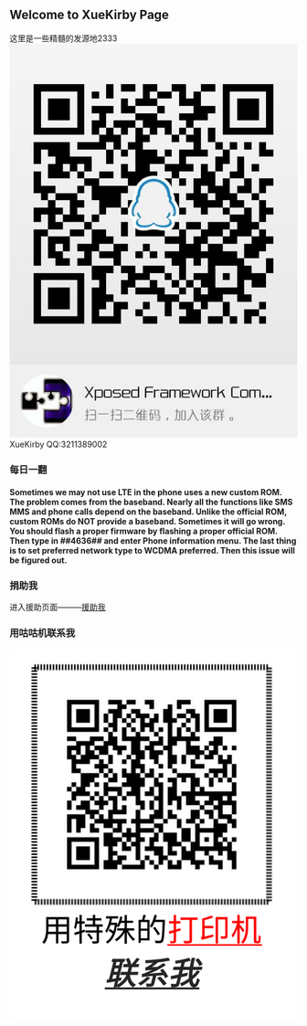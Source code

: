 ## Welcome to XueKirby Page

这里是一些精髓的发源地2333
![加入Xposed交流群](images/qun.jpg)
XueKirby QQ:3211389002

### 每日一翻

#### Sometimes we may not use LTE in the phone uses a new custom ROM. The problem comes from the baseband. Nearly all the functions like SMS MMS and phone calls depend on the baseband. Unlike the official ROM, custom ROMs do NOT provide a baseband. Sometimes it will go wrong. You should flash a proper firmware by flashing a proper official ROM. Then type in *#*#4636#*#* and enter Phone information menu. The last thing is to set preferred network type to WCDMA preferred. Then this issue will be figured out.

### 捐助我
进入援助页面———[援助我](donate.markdown)

### 用咕咕机联系我
![联系我](images/Contact.png)